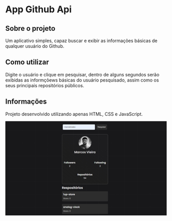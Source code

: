 # App Github Api

## Sobre o projeto

Um aplicativo simples, capaz buscar e exibir as informações básicas de qualquer usuário do Github.

## Como utilizar

Digite o usuário e clique em pesquisar, dentro de alguns segundos serão exibidas as informçõews básicas do usuário pesquisado, assim como os seus principais repositórios públicos.

## Informações

Projeto desenvolvido utilizando apenas HTML, CSS e JavaScript.

<img src="screenshot.jpg"/>
